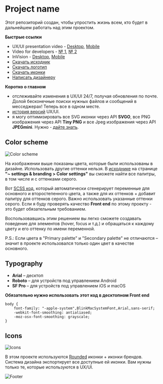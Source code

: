 # Project name

Этот репозиторий создан, чтобы упростить жизнь всем, кто будет в дальнейшем работать над этим проектом. 

**Быстрые ссылки**
- UX/UI presentation video - [Desktop](#), [Mobile](#)
- Video for developers - [№ 1](#), [№ 2](#)
- InVision - [Desktop](#), [Mobile](#)
- [Скачать исходник](/1%20Sources)
- [Скачать логотип](/2%20Export/branding/~%20project%20logo.svg)
- [Скачать иконки](#icons)
- [Написать дизайнеру](mailto:w@res.pm)

**Коротко о главном**

* отслеживайте изменения в UX/UI 24/7, получая обновления по почте. Долой бесконечные поиски нужных файлов и сообщений в месседжерах! Теперь все в одном месте.
* [история версий](/1%20Sources) UX/UI.
* я могу оптимизировать все SVG иконки через API **SVGO**, все PNG изображения через API **Tiny PNG** и все Jpeg изображения через API **JPEGmini**. Нужно - [дайте знать](mailto:w@res.pm).

## Color scheme

![Color scheme](/2%20Export/~%20guidelines/RU/github/color%20scheme.jpg)

На изображении выше показаны цвета, которые были использованы в дизайне. Использовать другие оттенки нельзя. В [исходнике](/1%20Sources) на странице **"~ settings & branding > Color settings"** вы сможете найти все палитры, в том числе и с оттенками серого.

Вот [SCSS код](/3%20Docs/system/color%20system.scss), который автоматически сгенерирует переменные для основного и второстепенного цвета, а также для их оттенков + добавит палитру для оттенков серого. Важно использовать указанные оттенки серого. Если я буду проверять качество **Front end** по этому проекту - это будет обязательным требованием.

Воспользовавшись этим решением вы легко сможете создавать поведение для элементов (hover, focus и т.д.) и обращаться к каждому цвету и его оттенку по имени переменной.

P.S.: Если цвета в "Primary palette" и "Secondary palette" не отличаются – значит в проекте использовался только один цвет в качестве основного.

## Typography

- **Arial** – десктоп
- **Roboto** – для устройств под управлением Android
- **SF Pro** – для устройств под управлением iOS и macOS

**Обязательно нужно использовать этот код в десктопном Front end**

```
body {
    font-family: "-apple-system",BlinkMacSystemFont,Arial,sans-serif;
    -webkit-font-smoothing: antialiased;
    -moz-osx-font-smoothing: grayscale;
}
```

## Icons

![Icons](/2%20Export/~%20guidelines/RU/github/icons.jpg)

В этом проекте используются [Rounded](/2%20Export/icons/rounded) иконки + иконки брендов. Система дизайна экспортирует все доступные ей иконки. Вам нужны только те, которые используются в UX/UI.

![Footer](/2%20Export/~%20guidelines/RU/github/footer.png)